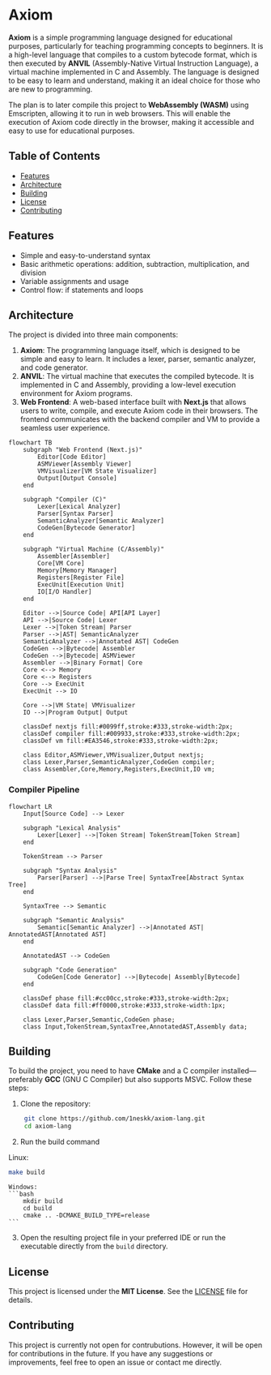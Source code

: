 # Axiom

**Axiom** is a simple programming language designed for educational purposes, particularly for teaching programming concepts to beginners. It is a high-level language that compiles to a custom bytecode format, which is then executed by **ANVIL** (Assembly-Native Virtual Instruction Language), a virtual machine implemented in C and Assembly. The language is designed to be easy to learn and understand, making it an ideal choice for those who are new to programming.

The plan is to later compile this project to **WebAssembly (WASM)** using Emscripten, allowing it to run in web browsers. This will enable the execution of Axiom code directly in the browser, making it accessible and easy to use for educational purposes.

## Table of Contents
- [Features](#features)
- [Architecture](#architecture)
- [Building](#building)
- [License](#license)
- [Contributing](#contributing)

## Features
- Simple and easy-to-understand syntax
- Basic arithmetic operations: addition, subtraction, multiplication, and division
- Variable assignments and usage
- Control flow: if statements and loops

## Architecture
The project is divided into three main components:
1. **Axiom**: The programming language itself, which is designed to be simple and easy to learn. It includes a lexer, parser, semantic analyzer, and code generator.
2. **ANVIL**: The virtual machine that executes the compiled bytecode. It is implemented in C and Assembly, providing a low-level execution environment for Axiom programs.
3. **Web Frontend**: A web-based interface built with **Next.js** that allows users to write, compile, and execute Axiom code in their browsers. The frontend communicates with the backend compiler and VM to provide a seamless user experience.

```mermaid
flowchart TB
    subgraph "Web Frontend (Next.js)"
        Editor[Code Editor]
        ASMViewer[Assembly Viewer]
        VMVisualizer[VM State Visualizer]
        Output[Output Console]
    end
    
    subgraph "Compiler (C)"
        Lexer[Lexical Analyzer]
        Parser[Syntax Parser]
        SemanticAnalyzer[Semantic Analyzer]
        CodeGen[Bytecode Generator]
    end
    
    subgraph "Virtual Machine (C/Assembly)"
        Assembler[Assembler]
        Core[VM Core]
        Memory[Memory Manager]
        Registers[Register File]
        ExecUnit[Execution Unit]
        IO[I/O Handler]
    end
    
    Editor -->|Source Code| API[API Layer]
    API -->|Source Code| Lexer
    Lexer -->|Token Stream| Parser
    Parser -->|AST| SemanticAnalyzer
    SemanticAnalyzer -->|Annotated AST| CodeGen
    CodeGen -->|Bytecode| Assembler
    CodeGen -->|Bytecode| ASMViewer
    Assembler -->|Binary Format| Core
    Core <--> Memory
    Core <--> Registers
    Core --> ExecUnit
    ExecUnit --> IO
    
    Core -->|VM State| VMVisualizer
    IO -->|Program Output| Output
    
    classDef nextjs fill:#0099ff,stroke:#333,stroke-width:2px;
    classDef compiler fill:#009933,stroke:#333,stroke-width:2px;
    classDef vm fill:#EA3546,stroke:#333,stroke-width:2px;
    
    class Editor,ASMViewer,VMVisualizer,Output nextjs;
    class Lexer,Parser,SemanticAnalyzer,CodeGen compiler;
    class Assembler,Core,Memory,Registers,ExecUnit,IO vm;
```

### Compiler Pipeline
```mermaid
flowchart LR
    Input[Source Code] --> Lexer
    
    subgraph "Lexical Analysis"
        Lexer[Lexer] -->|Token Stream| TokenStream[Token Stream]
    end
    
    TokenStream --> Parser
    
    subgraph "Syntax Analysis"
        Parser[Parser] -->|Parse Tree| SyntaxTree[Abstract Syntax Tree]
    end
    
    SyntaxTree --> Semantic
    
    subgraph "Semantic Analysis"
        Semantic[Semantic Analyzer] -->|Annotated AST| AnnotatedAST[Annotated AST]
    end
    
    AnnotatedAST --> CodeGen
    
    subgraph "Code Generation"
        CodeGen[Code Generator] -->|Bytecode| Assembly[Bytecode]
    end
    
    classDef phase fill:#cc00cc,stroke:#333,stroke-width:2px;
    classDef data fill:#ff0000,stroke:#333,stroke-width:1px;
    
    class Lexer,Parser,Semantic,CodeGen phase;
    class Input,TokenStream,SyntaxTree,AnnotatedAST,Assembly data;
```
## Building
To build the project, you need to have **CMake** and a C compiler installed&mdash;preferably **GCC** (GNU C Compiler) but also supports MSVC. Follow these steps:

1. Clone the repository:
   ```bash
    git clone https://github.com/1neskk/axiom-lang.git
    cd axiom-lang
   ```
2. Run the build command

Linux:
   ```bash
   make build
   ```
    Windows:
    ```bash
        mkdir build
        cd build
        cmake .. -DCMAKE_BUILD_TYPE=release
    ```
3. Open the resulting project file in your preferred IDE or run the executable directly from the `build` directory.

## License
This project is licensed under the **MIT License**. See the [LICENSE](LICENSE) file for details.

## Contributing
This project is currently not open for contrubutions. However, it will be open for contributions in the future. If you have any suggestions or improvements, feel free to open an issue or contact me directly.
